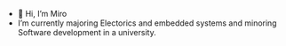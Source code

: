 - 👋 Hi, I’m Miro
- I’m currently majoring Electorics and embedded systems and minoring Software development in a university.



<!---
MiroA1/MiroA1 is a ✨ special ✨ repository because its `README.md` (this file) appears on your GitHub profile.
You can click the Preview link to take a look at your changes.
--->
